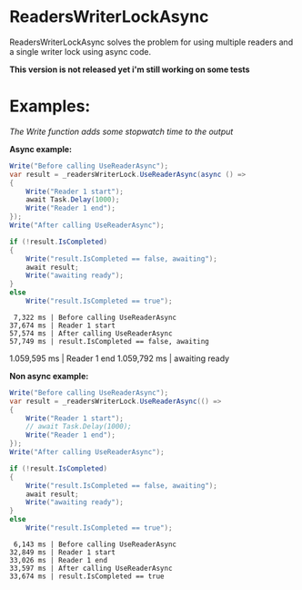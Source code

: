 # ReadersWriterLockAsync
ReadersWriterLockAsync solves the problem for using multiple readers and a single writer lock using async code.

**This version is not released yet i'm still working on some tests**

# Examples:

*The Write function adds some stopwatch time to the output*

**Async example:**

```csharp
Write("Before calling UseReaderAsync");
var result = _readersWriterLock.UseReaderAsync(async () =>
{
    Write("Reader 1 start");
    await Task.Delay(1000);
    Write("Reader 1 end");
});
Write("After calling UseReaderAsync");

if (!result.IsCompleted)
{
    Write("result.IsCompleted == false, awaiting");
    await result;
    Write("awaiting ready");
}
else
    Write("result.IsCompleted == true");
```

     7,322 ms | Before calling UseReaderAsync
    37,674 ms | Reader 1 start
    57,574 ms | After calling UseReaderAsync
    57,749 ms | result.IsCompleted == false, awaiting
 1.059,595 ms | Reader 1 end
 1.059,792 ms | awaiting ready
 
 
**Non async example:**

```csharp
Write("Before calling UseReaderAsync");
var result = _readersWriterLock.UseReaderAsync(() =>
{
    Write("Reader 1 start");
    // await Task.Delay(1000);
    Write("Reader 1 end");
});
Write("After calling UseReaderAsync");

if (!result.IsCompleted)
{
    Write("result.IsCompleted == false, awaiting");
    await result;
    Write("awaiting ready");
}
else
    Write("result.IsCompleted == true");
```

     6,143 ms | Before calling UseReaderAsync
    32,849 ms | Reader 1 start
    33,026 ms | Reader 1 end
    33,597 ms | After calling UseReaderAsync
    33,674 ms | result.IsCompleted == true
